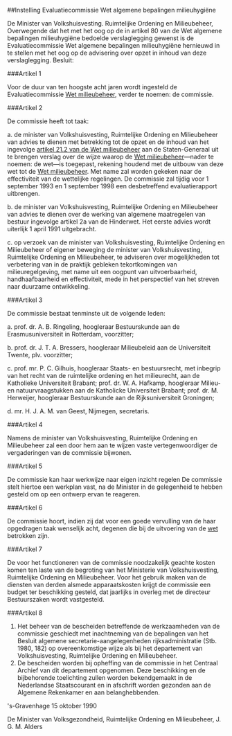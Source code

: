 <meta http-equiv='Content-Type' content='text/html; charset=utf-8' />

##Instelling Evaluatiecommissie Wet algemene bepalingen milieuhygiëne

De Minister van Volkshuisvesting. Ruimtelijke Ordening en Milieubeheer,  
Overwegende dat het met het oog op de in artikel 80 van de Wet algemene bepalingen milieuhygiëne bedoelde verslaglegging gewenst is de Evaluatiecommissie Wet algemene bepalingen milieuhygiëne hernieuwd in te stellen met het oog op de advisering over opzet in inhoud van deze verslaglegging.
Besluit:    

###Artikel  1  

Voor de duur van ten hoogste acht jaren wordt ingesteld de Evaluatiecommissie [Wet milieubeheer](../../../../../../../../wet/wet/milieubeheer/BWBR0003245/README.md), verder te noemen: de commissie. 

###Artikel  2  

De commissie heeft tot taak: 

a. de minister van Volkshuisvesting, Ruimtelijke Ordening en Milieubeheer van advies te dienen met betrekking tot de opzet en de inhoud van het ingevolge [artikel 21.2 van de Wet milieubeheer](../../../../../../../../wet/wet/milieubeheer/BWBR0003245/README.md) aan de Staten-Generaal uit te brengen verslag over de wijze waarop de [Wet milieubeheer](../../../../../../../../wet/wet/milieubeheer/BWBR0003245/README.md)—nader te noemen: de wet—is toegepast, rekening houdend met de uitbouw van deze wet tot de [Wet milieubeheer](../../../../../../../../wet/wet/milieubeheer/BWBR0003245/README.md). Met name zal worden gekeken naar de effectiviteit van de wettelijke regelingen. De commissie zal tijdig voor 1 september 1993 en 1 september 1998 een desbetreffend evaluatierapport uitbrengen. 

b. de minister van Volkshuisvesting, Ruimtelijke Ordening en Milieubeheer van advies te dienen over de werking van algemene maatregelen van bestuur ingevolge artikel 2a van de Hinderwet. Het eerste advies wordt uiterlijk 1 april 1991 uitgebracht. 

c. op verzoek van de minister van Volkshuisvesting, Ruimtelijke Ordening en Milieubeheer of eigener beweging de minister van Volkshuisvesting, Ruimtelijke Ordening en Milieubeheer, te adviseren over mogelijkheden tot verbetering van in de praktijk gebleken tekortkomingen van milieuregelgeving, met name uit een oogpunt van uitvoerbaarheid, handhaafbaarheid en effectiviteit, mede in het perspectief van het streven naar duurzame ontwikkeling.  

###Artikel  3  

De commissie bestaat tenminste uit de volgende leden: 

a. prof. dr. A. B. Ringeling, hoogleraar Bestuurskunde aan de Erasmusuniversiteit in Rotterdam, voorzitter; 

b. prof. dr. J. T. A. Bressers, hoogleraar Milieubeleid aan de Universiteit Twente, plv. voorzitter; 

c. prof. mr. P. C. Gilhuis, hoogleraar Staats- en bestuursrecht, met inbegrip van het recht van de ruimtelijke ordening en het milieurecht, aan de Katholieke Universiteit Brabant; prof. dr. W. A. Hafkamp, hoogleraar Milieu- en natuurvraagstukken aan de Katholicke Universiteit Brabant; prof. dr. M. Herweijer, hoogleraar Bestuurskunde aan de Rijksuniversiteit Groningen; 

d. mr. H. J. A. M. van Geest, Nijmegen, secretaris.  

###Artikel  4  

Namens de minister van Volkshuisvesting, Ruimtelijke Ordening en Milieubeheer zal een door hem aan te wijzen vaste vertegenwoordiger de vergaderingen van de commissie bijwonen. 

###Artikel  5  

De commissie kan haar werkwijze naar eigen inzicht regelen De commissie stelt hiertoe een werkplan vast, na de Minister in de gelegenheid te hebben gesteld om op een ontwerp ervan te reageren. 

###Artikel  6  

De commissie hoort, indien zij dat voor een goede vervulling van de haar opgedragen taak wenselijk acht, degenen die bij de uitvoering van de [wet](../../../../../../../../wet/wet/milieubeheer/BWBR0003245/README.md) betrokken zijn. 

###Artikel  7  

De voor het functioneren van de commissie noodzakelijk geachte kosten komen ten laste van de begroting van het Ministerie van Volkshuisvesting, Ruimtelijke Ordening en Milieubeheer. Voor het gebruik maken van de diensten van derden alsmede apparaatskosten krijgt de commissie een budget ter beschikking gesteld, dat jaarlijks in overleg met de directeur Bestuurszaken wordt vastgesteld. 

###Artikel  8  

1.  Het beheer van de bescheiden betreffende de werkzaamheden van de commissie geschiedt met inachtneming van de bepalingen van het Besluit algemene secretarie-aangelegenheden rijksadministratie (Stb. 1980, 182) op overeenkomstige wijze als bij het departement van Volkshuisvesting, Ruimtelijke Ordening en Milieubeheer.   
2.  De bescheiden worden bij opheffing van de commissie in het Centraal Archief van dit departement opgenomen. Deze beschikking en de bijbehorende toelichting zullen worden bekendgemaakt in de Nederlandse Staatscourant en in afschrift worden gezonden aan de Algemene Rekenkamer en aan belanghebbenden.  

's-Gravenhage 
15 oktober 1990    

De 
Minister van Volksgezondheid, Ruimtelijke Ordening en Milieubeheer, 
J. G. M. Alders      
